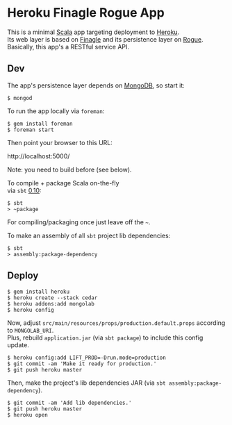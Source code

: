 # Heroku Finagle Rogue App

This is a minimal [Scala] app targeting deployment to [Heroku]. <br>
Its web layer is based on [Finagle] and its persistence layer on [Rogue]. <br>
Basically, this app's a RESTful service API.

## Dev

The app's persistence layer depends on [MongoDB], so start it:

    $ mongod

To run the app locally via `foreman`:

    $ gem install foreman
    $ foreman start

Then point your browser to this URL:

  http://localhost:5000/

Note: you need to build before (see below).

To compile + package Scala on-the-fly <br>
via `sbt` [0.10]:

    $ sbt
    > ~package

For compiling/packaging once just leave off the `~`.

To make an assembly of all `sbt` project lib dependencies:

    $ sbt
    > assembly:package-dependency

## Deploy

    $ gem install heroku
    $ heroku create --stack cedar
    $ heroku addons:add mongolab
    $ heroku config

Now, adjust `src/main/resources/props/production.default.props` according to `MONGOLAB_URI`. <br>
Plus, rebuild `application.jar` (via `sbt package`) to include this config update.

    $ heroku config:add LIFT_PROD=-Drun.mode=production
    $ git commit -am 'Make it ready for production.'
    $ git push heroku master

Then, make the project's lib dependencies JAR (via `sbt assembly:package-dependency`).

    $ git commit -am 'Add lib dependencies.'
    $ git push heroku master
    $ heroku open


  [Scala]:   http://www.scala-lang.org/
  [Heroku]:  http://www.heroku.com/
  [Finagle]: http://twitter.github.com/finagle/
  [Rogue]:   http://engineering.foursquare.com/2011/01/21/rogue-a-type-safe-scala-dsl-for-querying-mongodb/
  [MongoDB]: http://www.mongodb.org/
  [0.10]:    https://github.com/harrah/xsbt/wiki/Setup
